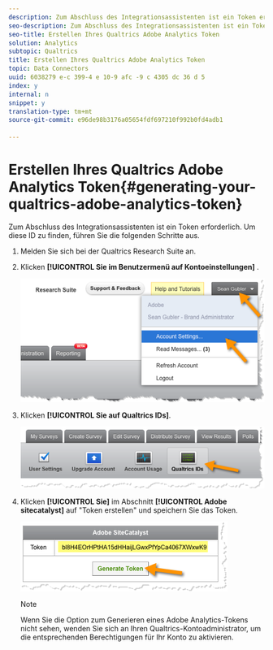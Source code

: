 ```yaml
---
description: Zum Abschluss des Integrationsassistenten ist ein Token erforderlich. Um diese ID zu finden, führen Sie die folgenden Schritte aus.
seo-description: Zum Abschluss des Integrationsassistenten ist ein Token erforderlich. Um diese ID zu finden, führen Sie die folgenden Schritte aus.
seo-title: Erstellen Ihres Qualtrics Adobe Analytics Token
solution: Analytics
subtopic: Qualtrics
title: Erstellen Ihres Qualtrics Adobe Analytics Token
topic: Data Connectors
uuid: 6038279 e-c 399-4 e 10-9 afc -9 c 4305 dc 36 d 5
index: y
internal: n
snippet: y
translation-type: tm+mt
source-git-commit: e96de98b3176a05654fdf697210f992b0fd4adb1

---
```



# Erstellen Ihres Qualtrics Adobe Analytics Token{#generating-your-qualtrics-adobe-analytics-token}

Zum Abschluss des Integrationsassistenten ist ein Token erforderlich. Um diese ID zu finden, führen Sie die folgenden Schritte aus.

1. Melden Sie sich bei der Qualtrics Research Suite an.
1. Klicken **[!UICONTROL Sie im Benutzermenü auf Kontoeinstellungen]** .

   ![](assets/qualtrics-token-1.png)

1. Klicken **[!UICONTROL Sie auf Qualtrics IDs]**.

   ![](assets/qualtrics-token-2.png)

1. Klicken **[!UICONTROL Sie]** im Abschnitt **[!UICONTROL Adobe sitecatalyst]** auf "Token erstellen" und speichern Sie das Token.

   ![](assets/qualtrics-token-3.png)

   >[!NOTE]
   >
   >Wenn Sie die Option zum Generieren eines Adobe Analytics-Tokens nicht sehen, wenden Sie sich an Ihren Qualtrics-Kontoadministrator, um die entsprechenden Berechtigungen für Ihr Konto zu aktivieren.

